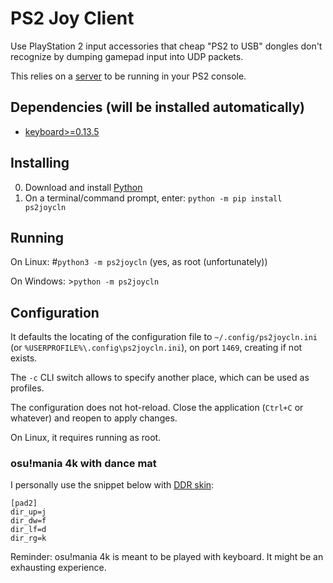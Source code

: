# PS2 Joy Client

Use PlayStation 2 input accessories that cheap "PS2 to USB" dongles don't recognize by dumping gamepad input into UDP packets.

This relies on a [server](https://github.com/adlerosn/ps2joysrv) to be running in your PS2 console.

## Dependencies (will be installed automatically)

- [keyboard>=0.13.5](https://pypi.org/project/keyboard/)

## Installing

0. Download and install [Python](https://www.python.org/downloads/)
1. On a terminal/command prompt, enter: `python -m pip install ps2joycln`

## Running

On Linux: #`python3 -m ps2joycln` (yes, as root (unfortunately))

On Windows: >`python -m ps2joycln`

## Configuration

It defaults the locating of the configuration file to `~/.config/ps2joycln.ini` (or `%USERPROFILE%\.config\ps2joycln.ini`), on port `1469`, creating if not exists.

The `-c` CLI switch allows to specify another place, which can be used as profiles.

The configuration does not hot-reload. Close the application (`Ctrl+C` or whatever) and reopen to apply changes.

On Linux, it requires running as root.

### osu!mania 4k with dance mat

I personally use the snippet below with [DDR skin](https://osu.ppy.sh/community/forums/topics/845193):

```
[pad2]
dir_up=j
dir_dw=f
dir_lf=d
dir_rg=k
```

Reminder: osu!mania 4k is meant to be played with keyboard. It might be an exhausting experience.
